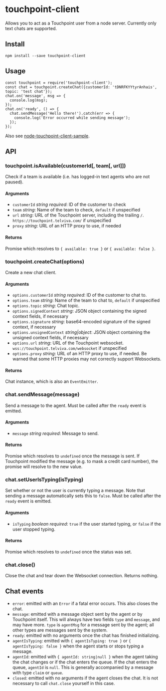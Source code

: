 
# touchpoint-client

Allows you to act as a Touchpoint user from a node server. Currently only text chats are supported.

## Install

    npm install --save touchpoint-client

## Usage

    const touchpoint = require('touchpoint-client');
    const chat = touchpoint.createChat({customerId: 'tDNRFKYYtyrAnhais', topic: 'test chat'});
    chat.on('message', msg => {
      console.log(msg);
    });
    chat.on('ready', () => {
      chat.sendMessage('Hello there!').catch(err => {
        console.log('Error occurred while sending message');
      });
    });

Also see [node-touchpoint-client-sample](https://github.com/Connection-Telecom/node-touchpoint-client-sample).

## API

### touchpoint.isAvailable(customerId[, team[, url]])

Check if a team is available (i.e. has logged-in text agents who are not paused).

#### Arguments

* `customerId` *string required*: ID of the customer to check
* `team` *string*: Name of the team to check, `default` if unspecified
* `url` *string*: URL of the Touchpoint server, including the trailing `/`. `https://touchpoint.telviva.com/` if unspecified
* `proxy` *string*: URL of an HTTP proxy to use, if needed

#### Returns

Promise which resolves to `{ available: true }` or `{ available: false }`.

### touchpoint.createChat(options)

Create a new chat client.

#### Arguments

* `options.customerId` *string required*: ID of the customer to chat to.
* `options.team` *string*: Name of the team to chat to, `default` if unspecified
* `options.topic` *string*: Chat topic.
* `options.signedContext` *string*: JSON object containing the signed context fields, if necessary
* `options.signature` *string*: base64-encoded signature of the signed context, if necessary
* `options.unsignedContext` *string|object*: JSON object containing the unsigned context fields, if necessary
* `options.url` *string*: URL of the Touchpoint websocket. `wss://touchpoint.telviva.com/websocket` if unspecified
* `options.proxy` *string*: URL of an HTTP proxy to use, if needed. Be warned that some HTTP proxies may not correctly support Websockets.

#### Returns

Chat instance, which is also an `EventEmitter`.

### chat.sendMessage(message)

Send a message to the agent. Must be called after the `ready` event is emitted.

#### Arguments

* `message` *string required*: Message to send.

#### Returns

Promise which resolves to `undefined` once the message is sent. If Touchpoint modified the message (e.g. to mask a credit card number),
the promise will resolve to the new value.

### chat.setUserIsTyping(isTyping)

Set whether or not the user is currently typing a message. Note that sending a message
automatically sets this to `false`. Must be called after the `ready` event is emitted.

#### Arguments

* `isTyping` *boolean required*: `true` if the user started typing, or `false` if the user stopped typing.

#### Returns

Promise which resolves to `undefined` once the status was set.

### chat.close()

Close the chat and tear down the Websocket connection. Returns nothing.

## Chat events

* `error`: emitted with an `Error` if a fatal error occurs. This also closes the chat.
* `message`: emitted with a message object sent by the agent or by Touchpoint itself.
  This will always have two fields `type` and `message`, and may have more.
  `type` is `agentMsg` for a message sent by the agent; all other types are messages sent by the system.
* `ready`: emitted with no arguments once the chat has finished initializing.
* `agentIsTyping`: emitted with `{ agentIsTyping: true }` or `{ agentIsTyping: false }` when the agent starts or
  stops typing a message.
* `agentId`: emitted with `{ agentId: string|null }` when the agent taking the chat changes or if the chat enters the queue.
   If the chat enters the queue, `agentId` is `null`. This is generally accompanied by a message with type `claim` or `queue`.
* `closed`: emitted with no arguments if the agent closes the chat. It is not necessary to call `chat.close` yourself in this case.